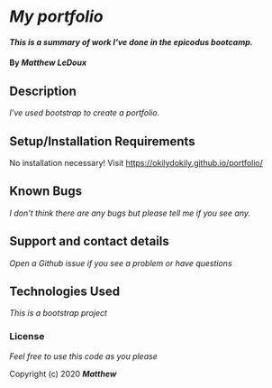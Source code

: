 # _My portfolio_

#### _This is a summary of work I've done in the epicodus bootcamp._

#### By _**Matthew LeDoux**_

## Description

_I've used bootstrap to create a portfolio._

## Setup/Installation Requirements

No installation necessary! 
Visit https://okilydokily.github.io/portfolio/

## Known Bugs

_I don't think there are any bugs but please tell me if you see any._

## Support and contact details

_Open a Github issue if you see a problem or have questions_

## Technologies Used

_This is a bootstrap project_

### License

*Feel free to use this code as you please*

Copyright (c) 2020 **_Matthew_**
